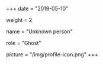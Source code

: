 +++
date = "2019-05-10"

weight = 2

name = "Unknown person"

role = "Ghost"

picture = "/img/profile-icon.png"
+++


